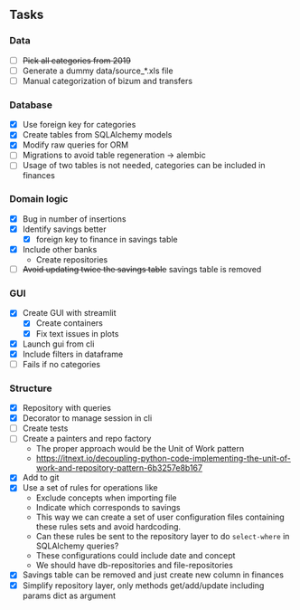 ## Tasks
### Data
- [ ] ~~Pick all categories from 2019~~
- [ ] Generate a dummy data/source_*.xls file
- [ ] Manual categorization of bizum and transfers
### Database
- [x] Use foreign key for categories
- [x] Create tables from SQLAlchemy models
- [x] Modify raw queries for ORM
- [ ] Migrations to avoid table regeneration -> alembic
- [ ] Usage of two tables is not needed, categories can be included in finances
### Domain logic
- [x] Bug in number of insertions
- [x] Identify savings better
  - [x] foreign key to finance in savings table
- [x] Include other banks 
  - Create repositories
- [ ] ~~Avoid updating twice the savings table~~ savings table is removed
### GUI
- [x] Create GUI with streamlit
  - [x] Create containers
  - [x] Fix text issues in plots
- [x] Launch gui from cli
- [x] Include filters in dataframe
- [ ] Fails if no categories
### Structure
- [x] Repository with queries
- [x] Decorator to manage session in cli
- [ ] Create tests
- [ ] Create a painters and repo factory
  - The proper approach would be the Unit of Work pattern
  - https://itnext.io/decoupling-python-code-implementing-the-unit-of-work-and-repository-pattern-6b3257e8b167
- [x] Add to git
- [x] Use a set of rules for operations like
  - Exclude concepts when importing file
  - Indicate which corresponds to savings
  - This way we can create a set of user configuration files containing these rules sets and avoid hardcoding.
  - Can these rules be sent to the repository layer to do `select-where` in SQLAlchemy queries?
  - These configurations could include date and concept
  - We should have db-repositories and file-repositories
- [x] Savings table can be removed and just create new column in finances
- [x] Simplify repository layer, only methods get/add/update including params dict as argument